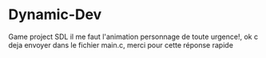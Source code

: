 # Dynamic-Dev
Game project SDL
il me faut l'animation personnage de toute urgence!,
ok c deja envoyer dans le fichier main.c,
merci pour cette réponse rapide
